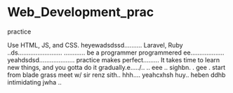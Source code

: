 # Web_Development_prac
practice

Use HTML, JS, and CSS.
 heyewadsdssd..........
Laravel, Ruby ..ds.........................
............
be a programmer programmered ee...................
 yeahdsdsd....................
practice makes perfect.........
It takes time to learn new things, and you gotta do it gradually.e...../..
..
 eee ..
sighbn.
. gee . start from blade grass meet w/ sir renz
sith..
hhh....
yeahcxhsh
huy..
heben
ddhb
intimidating
jwha
..
